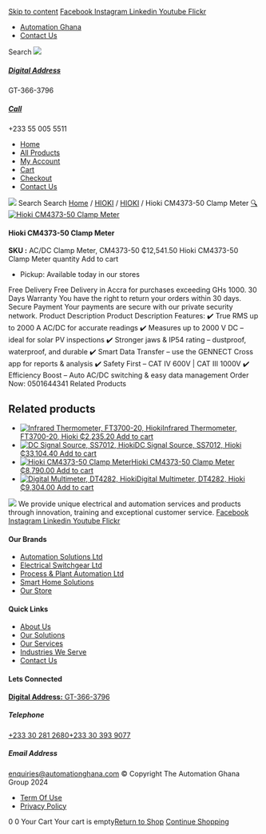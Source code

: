 [Skip to content](https://store.automationghana.com/product/hioki-cm4373-50-clamp-meter/#content)
[ Facebook ](https://www.facebook.com/automationgh/) [ Instagram ](https://www.instagram.com/automationgh/) [ Linkedin ](https://www.linkedin.com/company/the-automation-ghana-limited/) [ Youtube ](https://www.youtube.com/channel/UCurrRDUSm5oIW39VXjn1u0w) [ Flickr ](https://www.flickr.com/photos/181794037@N07/)
  * [ Automation Ghana ](https://automationghana.com)
  * [ Contact Us ](https://store.automationghana.com/contact/)


Search
[ ![](https://store.automationghana.com/wp-content/uploads/2024/04/Website-TAGG-Logo-BLUE.png) ](https://store.automationghana.com/)
[ ](https://maps.app.goo.gl/m4xeaagWCNbLk4jM6)
#####  [ Digital Address ](https://maps.app.goo.gl/m4xeaagWCNbLk4jM6)
GT-366-3796 
[ ](tel:+233550055511)
#####  [ Call ](tel:+233550055511)
+233 55 005 5511 
  * [Home](https://store.automationghana.com/)
  * [All Products](https://store.automationghana.com/shop/)
  * [My Account](https://store.automationghana.com/my-account/)
  * [Cart](https://store.automationghana.com/cart/)
  * [Checkout](https://store.automationghana.com/checkout/)
  * [Contact Us](https://store.automationghana.com/contact/)


[![](https://store.automationghana.com/wp-content/uploads/2024/04/AutomationGhana_logo_white.png)](https://store.automationghana.com)
Search
Search
[Home](https://store.automationghana.com) / [HIOKI](https://store.automationghana.com/product-category/hioki/) / [HIOKI](https://store.automationghana.com/product-category/hioki/hioki-hioki/) / Hioki CM4373-50 Clamp Meter
[🔍](https://store.automationghana.com/product/hioki-cm4373-50-clamp-meter/)
[![Hioki CM4373-50 Clamp Meter](https://store.automationghana.com/wp-content/uploads/2025/03/hioki-600x400.png)](https://store.automationghana.com/wp-content/uploads/2025/03/hioki.png)
####  Hioki CM4373-50 Clamp Meter 
**SKU :** AC/DC Clamp Meter, CM4373-50 
₵12,541.50
Hioki CM4373-50 Clamp Meter quantity
Add to cart
  * Pickup: Available today in our stores


Free Delivery 
Free Delivery in Accra for purchases exceeding GHs 1000. 
30 Days Warranty 
You have the right to return your orders within 30 days. 
Secure Payment 
Your payments are secure with our private security network. 
Product Description
Product Description
Features: ✔️ True RMS up to 2000 A AC/DC for accurate readings ✔️ Measures up to 2000 V DC – ideal for solar PV inspections ✔️ Stronger jaws & IP54 rating – dustproof, waterproof, and durable ✔️ Smart Data Transfer – use the GENNECT Cross app for reports & analysis ✔️ Safety First – CAT IV 600V | CAT III 1000V ✔️ Efficiency Boost – Auto AC/DC switching & easy data management Order Now: 0501644341
Related Products 
## Related products
  * [![Infrared Thermometer, FT3700-20, Hioki](https://store.automationghana.com/wp-content/uploads/2025/05/Infrared-Thermometer-FT3700-20-Hioki-300x300.png)Infrared Thermometer, FT3700-20, Hioki ₵2,235.20 ](https://store.automationghana.com/product/infrared-thermometer-ft3700-20-hioki/)
[Add to cart](https://store.automationghana.com/product/hioki-cm4373-50-clamp-meter/?add-to-cart=24685)
  * [![DC Signal Source, SS7012, Hioki](https://store.automationghana.com/wp-content/uploads/2025/05/DC-Signal-Source-SS7012-Hioki-300x300.png)DC Signal Source, SS7012, Hioki ₵33,104.40 ](https://store.automationghana.com/product/dc-signal-source-ss7012-hioki/)
[Add to cart](https://store.automationghana.com/product/hioki-cm4373-50-clamp-meter/?add-to-cart=24683)
  * [![Hioki CM4373-50 Clamp Meter](https://store.automationghana.com/wp-content/uploads/2025/05/ACDC-Clamp-Meter-300x300.png)Hioki CM4373-50 Clamp Meter ₵8,790.00 ](https://store.automationghana.com/product/hioki-cm4373-50-clamp-meter-2/)
[Add to cart](https://store.automationghana.com/product/hioki-cm4373-50-clamp-meter/?add-to-cart=24675)
  * [![Digital Multimeter, DT4282, Hioki](https://store.automationghana.com/wp-content/uploads/2025/05/Digital-Multimeter-DT4282-300x300.png)Digital Multimeter, DT4282, Hioki ₵9,304.00 ](https://store.automationghana.com/product/digital-multimeter-dt4282-hioki/)
[Add to cart](https://store.automationghana.com/product/hioki-cm4373-50-clamp-meter/?add-to-cart=24673)


![](https://store.automationghana.com/wp-content/uploads/2024/04/AutomationGhana_logo_white.png)
We provide unique electrical and automation services and products through innovation, training and exceptional customer service.
[ Facebook ](https://www.facebook.com/automationgh/) [ Instagram ](https://www.instagram.com/automationgh/) [ Linkedin ](https://www.linkedin.com/company/the-automation-ghana-limited/) [ Youtube ](https://www.youtube.com/channel/UCurrRDUSm5oIW39VXjn1u0w) [ Flickr ](https://www.flickr.com/photos/181794037@N07/)
#### Our Brands
  * [ Automation Solutions Ltd ](https://store.automationghana.com/product/hioki-cm4373-50-clamp-meter/)
  * [ Electrical Switchgear Ltd ](https://store.automationghana.com/product/hioki-cm4373-50-clamp-meter/)
  * [ Process & Plant Automation Ltd ](https://store.automationghana.com/product/hioki-cm4373-50-clamp-meter/)
  * [ Smart Home Solutions ](https://store.automationghana.com/product/hioki-cm4373-50-clamp-meter/)
  * [ Our Store ](https://store.automationghana.com/product/hioki-cm4373-50-clamp-meter/)


#### Quick Links
  * [ About Us ](https://store.automationghana.com/product/hioki-cm4373-50-clamp-meter/)
  * [ Our Solutions ](https://store.automationghana.com/product/hioki-cm4373-50-clamp-meter/)
  * [ Our Services ](https://store.automationghana.com/product/hioki-cm4373-50-clamp-meter/)
  * [ Industries We Serve ](https://store.automationghana.com/product/hioki-cm4373-50-clamp-meter/)
  * [ Contact Us ](https://store.automationghana.com/product/hioki-cm4373-50-clamp-meter/)


#### Lets Connected
[**Digital Address:** GT-366-3796](https://maps.app.goo.gl/m4xeaagWCNbLk4jM6)
#####  Telephone 
[ +233 30 281 2680](tel:+233302812680)[+233 30 393 9077](https://store.automationghana.com/product/hioki-cm4373-50-clamp-meter/+233303939077)
#####  Email Address 
enquiries@automationghana.com 
© Copyright The Automation Ghana Group 2024
  * [ Term Of Use ](https://store.automationghana.com/product/hioki-cm4373-50-clamp-meter/)
  * [ Privacy Policy ](https://store.automationghana.com/product/hioki-cm4373-50-clamp-meter/)


0
0
Your Cart
Your cart is empty[Return to Shop](https://store.automationghana.com/shop/)
[Continue Shopping](https://store.automationghana.com/product/hioki-cm4373-50-clamp-meter/)
